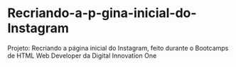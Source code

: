 # Recriando-a-p-gina-inicial-do-Instagram
Projeto: Recriando a página inicial do Instagram, feito durante o Bootcamps de HTML Web Developer da Digital Innovation One
